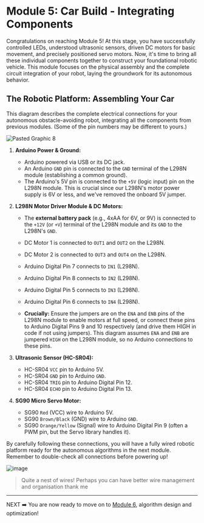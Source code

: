 # Module 5: Car Build - Integrating Components

Congratulations on reaching Module 5! At this stage, you have successfully controlled LEDs, understood ultrasonic sensors, driven DC motors for basic movement, and precisely positioned servo motors. Now, it's time to bring all these individual components together to construct your foundational robotic vehicle. This module focuses on the physical assembly and the complete circuit integration of your robot, laying the groundwork for its autonomous behavior.

## The Robotic Platform: Assembling Your Car

This diagram describes the complete electrical connections for your autonomous obstacle-avoiding robot, integrating all the components from previous modules. (Some of the pin numbers may be different to yours.)

![Pasted Graphic 8](https://github.com/user-attachments/assets/ecdeba8f-d9de-445a-85fd-dd52f4eb84d5)


1.  **Arduino Power & Ground:**

    * Arduino powered via USB or its DC jack.
    * An Arduino `GND` pin is connected to the `GND` terminal of the L298N module (establishing a common ground).
    * The Arduino's 5V pin is connected to the `+5V` (logic input) pin on the L298N module. This is crucial since our L298N's motor power supply is 6V or less, and we've removed the onboard 5V jumper.

2.  **L298N Motor Driver Module & DC Motors:**

    * The **external battery pack** (e.g., 4xAA for 6V, or 9V) is connected to the `+12V` (or `+V`) terminal of the L298N module and its `GND` to the L298N's `GND`.
    * DC Motor 1 is connected to `OUT1` and `OUT2` on the L298N.
    * DC Motor 2 is connected to `OUT3` and `OUT4` on the L298N.
    * Arduino Digital Pin 7 connects to `IN1` (L298N).
    * Arduino Digital Pin 8 connects to `IN2` (L298N).
    * Arduino Digital Pin 5 connects to `IN3` (L298N).
    * Arduino Digital Pin 6 connects to `IN4` (L298N).

    * **Crucially:** Ensure the jumpers are on the `ENA` and `ENB` pins of the L298N module to enable motors at full speed, or connect these pins to Arduino Digital Pins 9 and 10 respectively (and drive them HIGH in code if not using jumpers). This diagram assumes `ENA` and `ENB` are jumpered `HIGH` on the L298N module, so no Arduino connections to these pins.

3.  **Ultrasonic Sensor (HC-SR04):**

    * HC-SR04 `VCC` pin to Arduino 5V.
    * HC-SR04 `GND` pin to Arduino `GND`.
    * HC-SR04 `TRIG` pin to Arduino Digital Pin 12.
    * HC-SR04 `ECHO` pin to Arduino Digital Pin 13.

4.  **SG90 Micro Servo Motor:**

    * SG90 `Red` (VCC) wire to Arduino 5V.
    * SG90 `Brown/Black` (GND) wire to Arduino `GND`.
    * SG90 `Orange/Yellow` (Signal) wire to Arduino Digital Pin 9 (often a PWM pin, but the Servo library handles it).

By carefully following these connections, you will have a fully wired robotic platform ready for the autonomous algorithms in the next module. Remember to double-check all connections before powering up!

![image](https://github.com/user-attachments/assets/3f80f2f5-baff-4169-a4e6-aae2b529f31a)

> Quite a nest of wires! Perhaps you can have better wire management and organisation thank me

---
NEXT ➡️ You are now ready to move on to [Module 6](./module_06.md), algorithm design and optimization!
